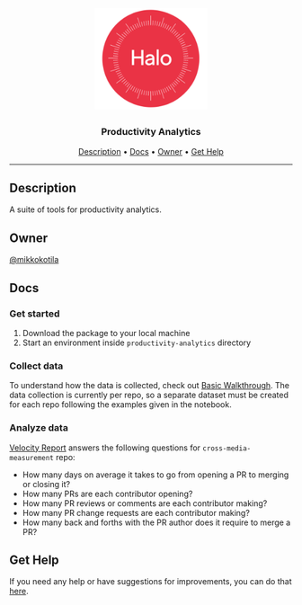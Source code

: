 <h1 align="center">
  <br>
  <a href="https://github.com/world-federation-of-advertisers"><img src="https://raw.githubusercontent.com/world-federation-of-advertisers/Home/refs/heads/main/img/Halo-Logo.png" alt="Halo CMM" width="200"></a>
  <br>
</h1>

<h3 align="center">Productivity Analytics</h3>

<p align="center">
  <a href="#description">Description</a> •
  <a href="#docs">Docs</a> •
  <a href="#owner">Owner</a> •
  <a href="#get-help">Get Help</a>
</p>
<hr>

## Description

A suite of tools for productivity analytics.

## Owner

[@mikkokotila](https://github.com/mikkokotila)

## Docs

### Get started

1) Download the package to your local machine
2) Start an environment inside `productivity-analytics` directory

### Collect data

To understand how the data is collected, check out [Basic Walkthrough](./examples/Basic-Walkthrough.ipynb). The data collection is currently per repo, so a separate dataset must be created for each repo following the examples given in the notebook.

### Analyze data

[Velocity Report](./examples/Velocity-Report.ipynb) answers the following questions for `cross-media-measurement` repo:

- How many days on average it takes to go from opening a PR to merging or closing it?
- How many PRs are each contributor opening?
- How many PR reviews or comments are each contributor making?
- How many PR change requests are each contributor making?
- How many back and forths with the PR author does it require to merge a PR?

## Get Help

If you need any help or have suggestions for improvements, you can do that [here](issues/new).
